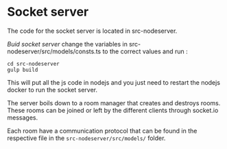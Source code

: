 # Socket server

The code for the socket server is located in src-nodeserver.

*Buid socket server*
change the variables in src-nodeserver/src/models/consts.ts to the correct values and run :
```
cd src-nodeserver
gulp build
```
This will put all the js code in nodejs and you just need to restart the nodejs docker to run the socket server.

The server boils down to a room manager that creates and destroys rooms. These rooms can be joined or left by
the different clients through socket.io messages.

Each room have a communication protocol that can be found in the respective file in the `src-nodeserver/src/models/` folder.
